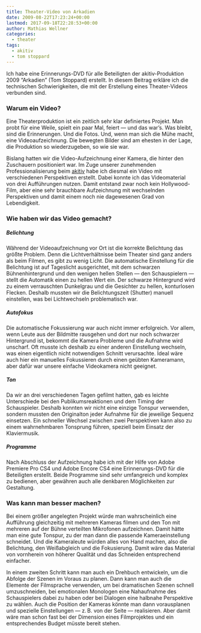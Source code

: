 ```yaml
---
title: Theater-Video von Arkadien
date: 2009-08-22T17:23:24+00:00
lastmod: 2017-09-18T22:28:53+00:00
author: Mathias Wellner
categories:
  - theater
tags:
  - akitiv
  - tom stoppard
---
```

Ich habe eine Erinnerungs-DVD für alle Beteiligten der akitiv-Produktion 2009 &#8220;Arkadien&#8221; (Tom Stoppard) erstellt. In diesem Beitrag erkläre ich die technischen Schwierigkeiten, die mit der Erstellung eines Theater-Videos verbunden sind. 

### Warum ein Video?

Eine Theaterproduktion ist ein zeitlich sehr klar definiertes Projekt. Man probt für eine Weile, spielt ein paar Mal, feiert &#8212; und das war&#8217;s. Was bleibt, sind die Erinnerungen. Und die Fotos. Und, wenn man sich die Mühe macht, eine Videoaufzeichnung. Die bewegten Bilder sind am ehesten in der Lage, die Produktion so wiederzugeben, so wie sie war.

Bislang hatten wir die Video-Aufzeichnung einer Kamera, die hinter den Zuschauern positioniert war. Im Zuge unserer zunehmenden Professionalisierung beim [akitiv](http://www.aki.ethz.ch/akitiv/) habe ich diesmal ein Video mit verschiedenen Perspektiven erstellt. Dabei konnte ich das Videomaterial von drei Aufführungen nutzen. Damit entstand zwar noch kein Hollywood-Film, aber eine sehr brauchbare Aufzeichnung mit wechselnden Perspektiven und damit einem noch nie dagewesenen Grad von Lebendigkeit. 

### Wie haben wir das Video gemacht?

##### Belichtung

Während der Videoaufzeichnung vor Ort ist die korrekte Belichtung das größte Problem. Denn die Lichtverhältnisse beim Theater sind ganz anders als beim Filmen, es gibt zu wenig Licht. Die automatische Einstellung für die Belichtung ist auf Tageslicht ausgerichtet, mit dem schwarzen Bühnenhintergrund und den wenigen hellen Stellen &#8212; den Schauspielern &#8212; stellt die Automatik einen zu hellen Wert ein. Der schwarze Hintergrund wird zu einem verrauschten Dunkelgrau und die Gesichter zu hellen, konturlosen Flecken. Deshalb mussten wir die Belichtungszeit (Shutter) manuell einstellen, was bei Lichtwechseln problematisch war.

##### Autofokus

Die automatische Fokussierung war auch nicht immer erfolgreich. Vor allem, wenn Leute aus der Bildmitte rausgehen und dort nur noch schwarzer Hintergrund ist, bekommt die Kamera Probleme und die Aufnahme wird unscharf. Oft musste ich deshalb zu einer anderen Einstellung wechseln, was einen eigentlich nicht notwendigen Schnitt verursachte. Ideal wäre auch hier ein manuelles Fokussieren durch einen geübten Kameramann, aber dafür war unsere einfache Videokamera nicht geeignet.

##### Ton

Da wir an drei verschiedenen Tagen gefilmt hatten, gab es leichte Unterschiede bei den Publikumsreaktionen und dem Timing der Schauspieler. Deshalb konnten wir nicht eine einzige Tonspur verwenden, sondern mussten den Originalton jeder Aufnahme für die jeweilige Sequenz einsetzen. Ein schneller Wechsel zwischen zwei Perspektiven kann also zu einem wahrnehmbaren Tonsprung führen, speziell beim Einsatz der Klaviermusik.
  
##### Programme

Nach Abschluss der Aufzeichnung habe ich mit der Hilfe von Adobe Premiere Pro CS4 und Adobe Encore CS4 eine Erinnerungs-DVD für die Beteiligten erstellt. Beide Programme sind sehr umfangreich und komplex zu bedienen, aber gewähren auch alle denkbaren Möglichkeiten zur Gestaltung.
  
### Was kann man besser machen?
  
Bei einem größer angelegten Projekt würde man wahrscheinlich eine Aufführung gleichzeitig mit mehreren Kameras filmen und den Ton mit mehreren auf der Bühne verteilten Mikrofonen aufzeichnen. Damit hätte man eine gute Tonspur, zu der man dann die passende Kameraeinstellung schneidet. Und die Kameraleute würden alles von Hand machen, also die Belichtung, den Weißabgleich und die Fokusierung. Damit wäre das Material von vornherein von höherer Qualität und das Schneiden entsprechend einfacher.
  
In einem zweiten Schritt kann man auch ein Drehbuch entwickeln, um die Abfolge der Szenen im Voraus zu planen. Dann kann man auch die Elemente der Filmsprache verwenden, um bei dramatischen Szenen schnell umzuschneiden, bei emotionalen Monologen eine Nahaufnahme des Schauspielers dabei zu haben oder bei Dialogen eine halbnahe Perspektive zu wählen. Auch die Position der Kameras könnte man dann vorausplanen und spezielle Einstellungen &#8212; z.&thinsp;B. von der Seite &#8212; realisieren. Aber damit wäre man schon fast bei der Dimension eines Filmprojektes und ein entsprechendes Budget müsste bereit stehen.
